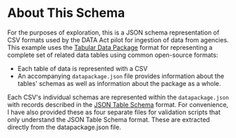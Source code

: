 # About This Schema

For the purposes of exploration, this is a JSON schema representation of CSV formats used by the DATA Act pilot for ingestion of data from agencies. This example uses the [Tabular Data Package](http://dataprotocols.org/tabular-data-package/) format for representing a complete set of related data tables using common open-source formats:

* Each table of data is represented with a CSV
* An accompanying `datapackage.json` file provides information about the tables' schemas as well as information about the package as a whole.

Each CSV's individual schemas are represented within the `datapackage.json` with records described in the [JSON Table Schema](http://dataprotocols.org/json-table-schema/) format. For convenience, I have also provided these as four separate files for validation scripts that only understand the JSON Table Schema format. These are extracted directly from the datapackage.json file.
